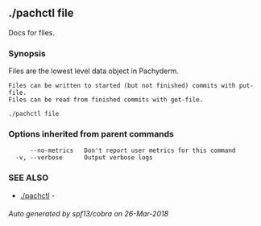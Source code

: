 ## ./pachctl file

Docs for files.

### Synopsis


Files are the lowest level data object in Pachyderm.

	Files can be written to started (but not finished) commits with put-file.
	Files can be read from finished commits with get-file.

```
./pachctl file
```

### Options inherited from parent commands

```
      --no-metrics   Don't report user metrics for this command
  -v, --verbose      Output verbose logs
```

### SEE ALSO
* [./pachctl](./pachctl.md)	 - 

###### Auto generated by spf13/cobra on 26-Mar-2018

